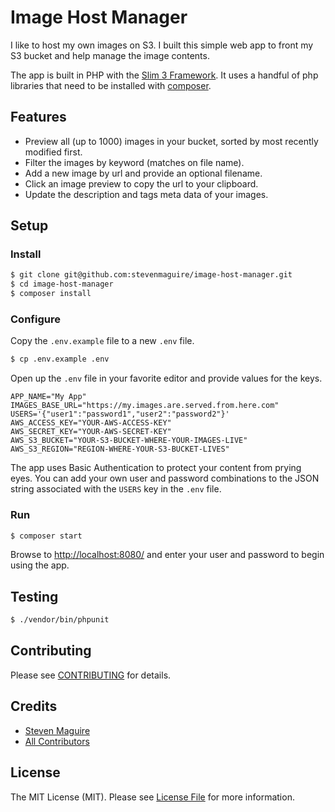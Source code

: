 # Image Host Manager

I like to host my own images on S3. I built this simple web app to front my S3 bucket and help manage the image contents.

The app is built in PHP with the [Slim 3 Framework](https://www.slimframework.com/). It uses a handful of php libraries that need to be installed with [composer](https://getcomposer.org/doc/00-intro.md).

## Features

- Preview all (up to 1000) images in your bucket, sorted by most recently modified first.
- Filter the images by keyword (matches on file name).
- Add a new image by url and provide an optional filename.
- Click an image preview to copy the url to your clipboard.
- Update the description and tags meta data of your images.

## Setup

### Install

```bash
$ git clone git@github.com:stevenmaguire/image-host-manager.git
$ cd image-host-manager
$ composer install
```

### Configure

Copy the `.env.example` file to a new `.env` file.

```bash
$ cp .env.example .env
```

Open up the `.env` file in your favorite editor and provide values for the keys.

```
APP_NAME="My App"
IMAGES_BASE_URL="https://my.images.are.served.from.here.com"
USERS='{"user1":"password1","user2":"password2"}'
AWS_ACCESS_KEY="YOUR-AWS-ACCESS-KEY"
AWS_SECRET_KEY="YOUR-AWS-SECRET-KEY"
AWS_S3_BUCKET="YOUR-S3-BUCKET-WHERE-YOUR-IMAGES-LIVE"
AWS_S3_REGION="REGION-WHERE-YOUR-S3-BUCKET-LIVES"
```

The app uses Basic Authentication to protect your content from prying eyes. You can add your own user and password combinations to the JSON string associated with the `USERS` key in the `.env` file.

### Run

```bash
$ composer start
```

Browse to [http://localhost:8080/](http://localhost:8080/) and enter your user and password to begin using the app.


## Testing

``` bash
$ ./vendor/bin/phpunit
```

## Contributing

Please see [CONTRIBUTING](CONTRIBUTING.md) for details.

## Credits

- [Steven Maguire](https://github.com/stevenmaguire)
- [All Contributors](https://github.com/stevenmaguire/image-host-manager/contributors)

## License

The MIT License (MIT). Please see [License File](LICENSE.md) for more information.
